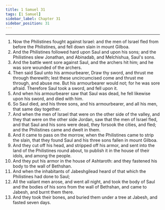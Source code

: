 ```yaml
---
title: 1 Samuel 31
tags: [1 Samuel]
sidebar_label: Chapter 31
sidebar_position: 31
---
```


---
1. Now the Philistines fought against Israel: and the men of Israel fled from before the Philistines, and fell down slain in mount Gilboa.
2. And the Philistines followed hard upon Saul and upon his sons; and the Philistines slew Jonathan, and Abinadab, and Melchishua, Saul's sons.
3. And the battle went sore against Saul, and the archers hit him; and he was sore wounded of the archers.
4. Then said Saul unto his armourbearer, Draw thy sword, and thrust me through therewith; lest these uncircumcised come and thrust me through, and abuse me. But his armourbearer would not; for he was sore afraid. Therefore Saul took a sword, and fell upon it.
5. And when his armourbearer saw that Saul was dead, he fell likewise upon his sword, and died with him.
6. So Saul died, and his three sons, and his armourbearer, and all his men, that same day together.
7. And when the men of Israel that were on the other side of the valley, and they that were on the other side Jordan, saw that the men of Israel fled, and that Saul and his sons were dead, they forsook the cities, and fled; and the Philistines came and dwelt in them.
8. And it came to pass on the morrow, when the Philistines came to strip the slain, that they found Saul and his three sons fallen in mount Gilboa.
9. And they cut off his head, and stripped off his armor, and sent into the land of the Philistines round about, to publish it in the house of their idols, and among the people.
10. And they put his armor in the house of Ashtaroth: and they fastened his body to the wall of Bethshan.
11. And when the inhabitants of Jabeshgilead heard of that which the Philistines had done to Saul;
12. All the valiant men arose, and went all night, and took the body of Saul and the bodies of his sons from the wall of Bethshan, and came to Jabesh, and burnt them there.
13. And they took their bones, and buried them under a tree at Jabesh, and fasted seven days.